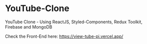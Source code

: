 # YouTube-Clone
YouTube Clone - Using ReactJS, Styled-Components, Redux Toolkit, Firebase and MongoDB

Check the Front-End here: https://view-tube-pi.vercel.app/
